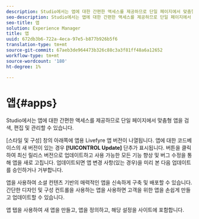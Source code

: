 ```yaml
---
description: Studio에서는 앱에 대한 간편한 액세스를 제공하므로 단일 페이지에서 맞춤형 앱을 검색, 편집 및 관리할 수 있습니다.
seo-description: Studio에서는 앱에 대한 간편한 액세스를 제공하므로 단일 페이지에서 맞춤형 앱을 검색, 편집 및 관리할 수 있습니다.
seo-title: 앱
solution: Experience Manager
title: 앱
uuid: 672db3b6-722a-4eca-97e5-b877b926b5f6
translation-type: tm+mt
source-git-commit: 67aeb3de964473b326c88c3a3f81ff48a6a12652
workflow-type: tm+mt
source-wordcount: '180'
ht-degree: 1%

---
```



# 앱{#apps}

Studio에서는 앱에 대한 간편한 액세스를 제공하므로 단일 페이지에서 맞춤형 앱을 검색, 편집 및 관리할 수 있습니다.

[스타일 및 구성] 창의 아래쪽에 앱용 Livefyre 앱 버전이 나열됩니다. 앱에 대한 코드베이스의 새 버전이 있는 경우 **[!UICONTROL Update]** 단추가 표시됩니다. 버튼을 클릭하여 최신 릴리스 버전으로 업데이트하고 사용 가능한 모든 기능 향상 및 버그 수정을 통해 앱을 새로 고칩니다. 업데이트되면 앱 변경 사항(있는 경우)을 미리 본 다음 업데이트를 승인하거나 거부합니다.

앱을 사용하여 소셜 컨텐츠 기반의 매력적인 앱을 신속하게 구축 및 배포할 수 있습니다. 간단한 디자인 및 구성 컨트롤을 사용하는 앱을 사용하면 고객을 위한 앱을 손쉽게 만들고 업데이트할 수 있습니다.

앱 탭을 사용하여 새 앱을 만들고, 앱을 정의하고, 해당 설정을 사이트에 포함합니다.
